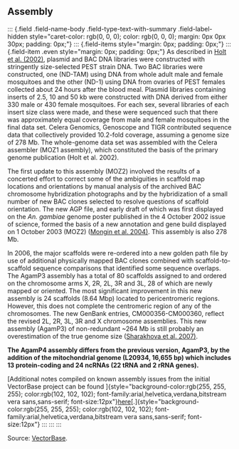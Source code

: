 Assembly
--------

::: {.field .field-name-body .field-type-text-with-summary .field-label-hidden style="caret-color: rgb(0, 0, 0); color: rgb(0, 0, 0); margin: 0px 0px 30px; padding: 0px;"}
::: {.field-items style="margin: 0px; padding: 0px;"}
::: {.field-item .even style="margin: 0px; padding: 0px;"}
As described in [Holt et al.
(2002)](http://www.ncbi.nlm.nih.gov/pubmed?term=12364791), plasmid and
BAC DNA libraries were constructed with stringently size-selected PEST
strain DNA. Two BAC libraries were constructed, one (ND-TAM) using DNA
from whole adult male and female mosquitoes and the other (ND-1) using
DNA from ovaries of PEST females collected about 24 hours after the
blood meal. Plasmid libraries containing inserts of 2.5, 10 and 50 kb
were constructed with DNA derived from either 330 male or 430 female
mosquitoes. For each sex, several libraries of each insert size class
were made, and these were sequenced such that there was approximately
equal coverage from male and female mosquitoes in the final data set.
Celera Genomics, Genoscope and TIGR contributed sequence data that
collectively provided 10.2-fold coverage, assuming a genome size of 278
Mb. The whole-genome data set was assembled with the Celera assembler
(MOZ1 assembly), which constituted the basis of the primary genome
publication (Holt et al. 2002).

The first update to this assembly (MOZ2) involved the results of a
concerted effort to correct some of the ambiguities in scaffold map
locations and orientations by manual analysis of the archived BAC
chromosome hybridization photographs and by the hybridization of a small
number of new BAC clones selected to resolve questions of scaffold
orientation. The new AGP file, and early draft of which was first
displayed on the *An. gambiae* genome poster published in the 4 October
2002 issue of science, formed the basis of a new annotation and gene
build displayed on 1 October 2003 (MOZ2) ([Mongin et al.
2004)](http://www.ncbi.nlm.nih.gov/pubmed?term=14747013). This assembly
is also 278 Mb.

In 2006, the major scaffolds were re-ordered into a new golden path file
by use of additional physically mapped BAC clones combined with
scaffold-to-scaffold sequence comparisons that identified some sequence
overlaps. The AgamP3 assembly has a total of 80 scaffolds assigned to
and ordered on the chromosome arms X, 2R, 2L, 3R and 3L, 28 of which are
newly mapped or oriented. The most significant improvement in this new
assembly is 24 scaffolds (8.64 Mbp) located to pericentromeric regions.
However, this does not complete the centromeric region of any of the
chromosomes. The new GenBank entries, CM000356-CM000360, reflect the
revised 2L, 2R, 3L, 3R and X chromosome assemblies. This new assembly
(AgamP3) of non-redundant \~264 Mb is still probably an overestimation
of the true genome size ([Sharakhova et al.
2007)](http://www.ncbi.nlm.nih.gov/pubmed?term=17210077).

**The AgamP4 assembly differs from the previous version, AgamP3, by the
addition of the mitochondrial genome (L20934, 16,655 bp) which includes
13 protein-coding and 24 ncRNAs (22 tRNA and 2 rRNA genes).**

[Additional notes compiled on known assembly issues from the initial
VectorBase project can be found
]{style="background-color:rgb(255, 255, 255); color:rgb(102, 102, 102); font-family:arial,helvetica,verdana,bitstream vera sans,sans-serif; font-size:12px"}[here](https://www.vectorbase.org/content/notes-scaffolds-anopheles-gambiae-pest-whole-genome-shotgun-assembly)[.]{style="background-color:rgb(255, 255, 255); color:rgb(102, 102, 102); font-family:arial,helvetica,verdana,bitstream vera sans,sans-serif; font-size:12px"}
:::
:::
:::

Source:
[VectorBase](https://www.vectorbase.org/organisms/anopheles-gambiae/pest/agamp4).
